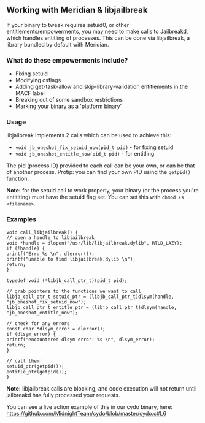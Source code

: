 ## Working with Meridian & libjailbreak

If your binary to tweak requires setuid0, or other entitlements/empowerments, you may need to make calls to Jailbreakd, which handles entitling of processes. This can be done via libjailbreak, a library bundled by default with Meridian.

### What do these empowerments include?
- Fixing setuid
- Modifying csflags
- Adding get-task-allow and skip-library-validation entitlements in the MACF label
- Breaking out of some sandbox restrictions
- Marking your binary as a 'platform binary'

### Usage

libjailbreak implements 2 calls which can be used to achieve this:
- `void jb_oneshot_fix_setuid_now(pid_t pid)` - for fixing setuid
- `void jb_oneshot_entitle_now(pid_t pid)` - for entitling

The pid (process ID) provided to each call can be your own, or can be that of another process.
Protip: you can find your own PID using the `getpid()` function.

**Note:** for the setuid call to work properly, your binary (or the process you're entitlting) must have the setuid flag set. You can set this with `chmod +s <filename>`.

### Examples

```
void call_libjailbreak() {
// open a handle to libjailbreak
void *handle = dlopen("/usr/lib/libjailbreak.dylib", RTLD_LAZY);
if (!handle) {
printf("Err: %s \n", dlerror());
printf("unable to find libjailbreak.dylib \n");
return;
}

typedef void (*libjb_call_ptr_t)(pid_t pid);

// grab pointers to the functions we want to call
libjb_call_ptr_t setuid_ptr = (libjb_call_ptr_t)dlsym(handle, "jb_oneshot_fix_setuid_now");
libjb_call_ptr_t entitle_ptr = (libjb_call_ptr_t)dlsym(handle, "jb_oneshot_entitle_now");

// check for any errors
const char *dlsym_error = dlerror();
if (dlsym_error) {
printf("encountered dlsym error: %s \n", dlsym_error);
return;
}

// call them!
setuid_ptr(getpid());
entitle_ptr(getpid());
}
```

**Note:** libjailbreak calls are blocking, and code execution will not return until jailbreakd has fully processed your requests.

You can see a live action example of this in our cydo binary, here: https://github.com/MidnightTeam/cydo/blob/master/cydo.c#L6


